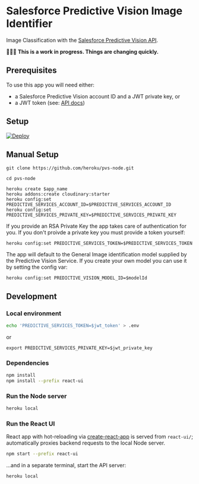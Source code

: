 # Salesforce Predictive Vision Image Identifier
Image Classification with the [Salesforce Predictive Vision API](http://metamind.io).

🚧🚧🚧 **This is a work in progress. Things are changing quickly.**

## Prerequisites ##

To use this app you will need either:

* a Salesforce Predictive Vision account ID and a JWT private key, or
* a JWT token (see: [API docs](http://docs.metamind.io/docs/what-you-need-to-call-api))

## Setup ##

[![Deploy](https://www.herokucdn.com/deploy/button.png)](https://heroku.com/deploy)


## Manual Setup ##

```
git clone https://github.com/heroku/pvs-node.git

cd pvs-node

heroku create $app_name
heroku addons:create cloudinary:starter
heroku config:set PREDICTIVE_SERVICES_ACCOUNT_ID=$PREDICTIVE_SERVICES_ACCOUNT_ID
heroku config:set PREDICTIVE_SERVICES_PRIVATE_KEY=$PREDICTIVE_SERVICES_PRIVATE_KEY
```

If you provide an RSA Private Key the app takes care of authentication for you. If you don't proivde a private key you must provide a token yourself:

```
heroku config:set PREDICTIVE_SERVICES_TOKEN=$PREDICTIVE_SERVICES_TOKEN
```

The app will default to the General Image identification model supplied by the Predictive Vision Service. If you create your own model you can use it by setting the config var:

```
heroku config:set PREDICTIVE_VISION_MODEL_ID=$modelId
```

## Development

### Local environment

```bash
echo 'PREDICTIVE_SERVICES_TOKEN=$jwt_token' > .env
```
or
```
export PREDICTIVE_SERVICES_PRIVATE_KEY=$jwt_private_key
```

### Dependencies

```bash
npm install
npm install --prefix react-ui
```

### Run the Node server

```bash
heroku local
```

### Run the React UI

React app with hot-reloading via [create-react-app](https://github.com/facebookincubator/create-react-app) is served from `react-ui/`; automatically proxies backend requests to the local Node server.

```bash
npm start --prefix react-ui
```

…and in a separate terminal, start the API server:

```bash
heroku local
```
